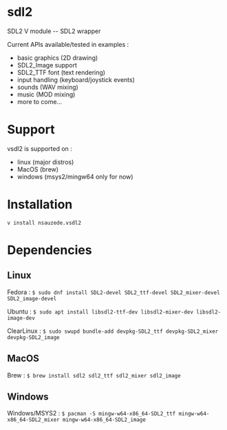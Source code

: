 # sdl2
SDL2 V module -- SDL2 wrapper

Current APIs available/tested in examples :
- basic graphics (2D drawing)
- SDL2_Image support
- SDL2_TTF font (text rendering)
- input handling (keyboard/joystick events)
- sounds (WAV mixing)
- music (MOD mixing)
- more to come...

# Support
vsdl2 is supported on :
- linux (major distros)
- MacOS (brew)
- windows (msys2/mingw64 only for now)

# Installation
`v install nsauzede.vsdl2`


# Dependencies

## Linux
Fedora :
`$ sudo dnf install SDL2-devel SDL2_ttf-devel SDL2_mixer-devel SDL2_image-devel`

Ubuntu :
`$ sudo apt install libsdl2-ttf-dev libsdl2-mixer-dev libsdl2-image-dev`

ClearLinux :
`$ sudo swupd bundle-add devpkg-SDL2_ttf devpkg-SDL2_mixer devpkg-SDL2_image`

## MacOS
Brew :
`$ brew install sdl2 sdl2_ttf sdl2_mixer sdl2_image`

## Windows
Windows/MSYS2 :
`$ pacman -S mingw-w64-x86_64-SDL2_ttf mingw-w64-x86_64-SDL2_mixer mingw-w64-x86_64-SDL2_image`